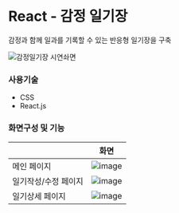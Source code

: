 # React - 감정 일기장
감정과 함께 일과를 기록할 수 있는 반응형 일기장을 구축

![감정일기장 시연솨면](https://github.com/shiningKyung/emotion-diary/assets/110381560/e3cf9c93-aa82-4e4d-8fff-7032dcfac09a)
&nbsp; 
### 사용기술
- CSS
- React.js
&nbsp;&nbsp;
### 화면구성 및 기능
||화면|
|---|-----|
|메인 페이지|![image](https://github.com/shiningKyung/emotion-diary/assets/110381560/039dbf54-748c-46df-823c-ef2ac89d7a17)|
|일기작성/수정 페이지|![image](https://github.com/shiningKyung/emotion-diary/assets/110381560/723159f3-d1cc-4696-99e2-7dc0c5028a6d)|
|일기상세 페이지|![image](https://github.com/shiningKyung/emotion-diary/assets/110381560/1a141f58-63d3-4edc-a202-11d450b0d91f)|
